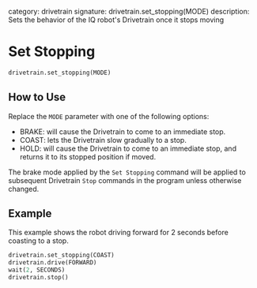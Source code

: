 category: drivetrain
signature: drivetrain.set_stopping(MODE)
description: Sets the behavior of the IQ robot's Drivetrain once it stops moving  

# Set Stopping

```python
drivetrain.set_stopping(MODE)
```

## How to Use

Replace the `MODE` parameter with one of the following options:

* BRAKE: will cause the Drivetrain to come to an immediate stop.
* COAST: lets the Drivetrain slow gradually to a stop.
* HOLD: will cause the Drivetrain to come to an immediate stop, and returns it to its stopped position if moved. 

The brake mode applied by the `Set Stopping` command will be applied to subsequent Drivetrain `Stop` commands in the program unless otherwise changed.

## Example

This example shows the robot driving forward for 2 seconds before coasting to a stop.

```python
drivetrain.set_stopping(COAST)
drivetrain.drive(FORWARD)
wait(2, SECONDS)
drivetrain.stop()
```

<advanced>
</advanced>
